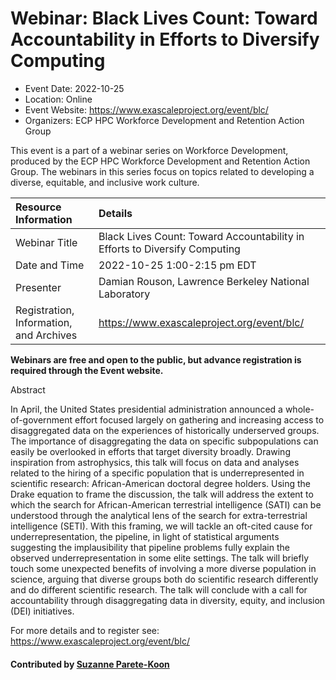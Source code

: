 # Webinar: Black Lives Count: Toward Accountability in Efforts to Diversify Computing 

- Event Date: 2022-10-25
- Location: Online
- Event Website: https://www.exascaleproject.org/event/blc/
- Organizers: ECP HPC Workforce Development and Retention Action Group
			   
This event is a part of a webinar series on Workforce Development, produced by the ECP HPC Workforce Development and Retention Action Group. The webinars in this series focus on topics related to developing a diverse, equitable, and inclusive work culture.

Resource Information | Details
:--- | :---			   
Webinar Title | Black Lives Count: Toward Accountability in Efforts to Diversify Computing 
Date and Time | 2022-10-25 1:00-2:15 pm EDT
Presenter | Damian Rouson, Lawrence Berkeley National Laboratory  
Registration, Information, and Archives | https://www.exascaleproject.org/event/blc/

**Webinars are free and open to the public, but advance registration is required through the Event website.**

Abstract

In April, the United States presidential administration announced a whole-of-government effort focused largely on gathering and increasing access to disaggregated data on the experiences of historically underserved groups. The importance of disaggregating the data on specific subpopulations can easily be overlooked in efforts that target diversity broadly. Drawing inspiration from astrophysics, this talk will focus on data and analyses related to the hiring of a specific population that is underrepresented in scientific research: African-American doctoral degree holders. Using the Drake equation to frame the discussion, the talk will address the extent to which the search for African-American terrestrial intelligence (SATI) can be understood through the analytical lens of the search for extra-terrestrial intelligence (SETI). With this framing, we will tackle an oft-cited cause for underrepresentation, the pipeline, in light of statistical arguments suggesting the implausibility that pipeline problems fully explain the observed underrepresentation in some elite settings. The talk will briefly touch some unexpected benefits of involving a more diverse population in science, arguing that diverse groups both do scientific research differently and do different scientific research. The talk will conclude with a call for accountability through disaggregating data in diversity, equity, and inclusion (DEI) initiatives.

For more details and to register see: https://www.exascaleproject.org/event/blc/
    
#### Contributed by [Suzanne Parete-Koon](https://github.com/suzannepk)

<!---
Publish: no
Pinned: no
Topics: inclusivity, online learning
--->
